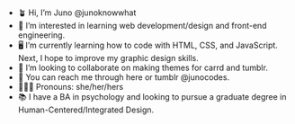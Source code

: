 - 🪴 Hi, I’m Juno @junoknowwhat
- 👀 I’m interested in learning web development/design and front-end engineering.
- 🖥️ I’m currently learning how to code with HTML, CSS, and JavaScript. Next, I hope to improve my graphic design skills.
- 👥 I’m looking to collaborate on making themes for carrd and tumblr.
- 📲 You can reach me through here or tumblr @junocodes.
- 🧚🏻‍♀️ Pronouns: she/her/hers
- 📚 I have a BA in psychology and looking to pursue a graduate degree in Human-Centered/Integrated Design.

<!---
junoknowwhat/junoknowwhat is a ✨ special ✨ repository because its `README.md` (this file) appears on your GitHub profile.
You can click the Preview link to take a look at your changes.
--->
